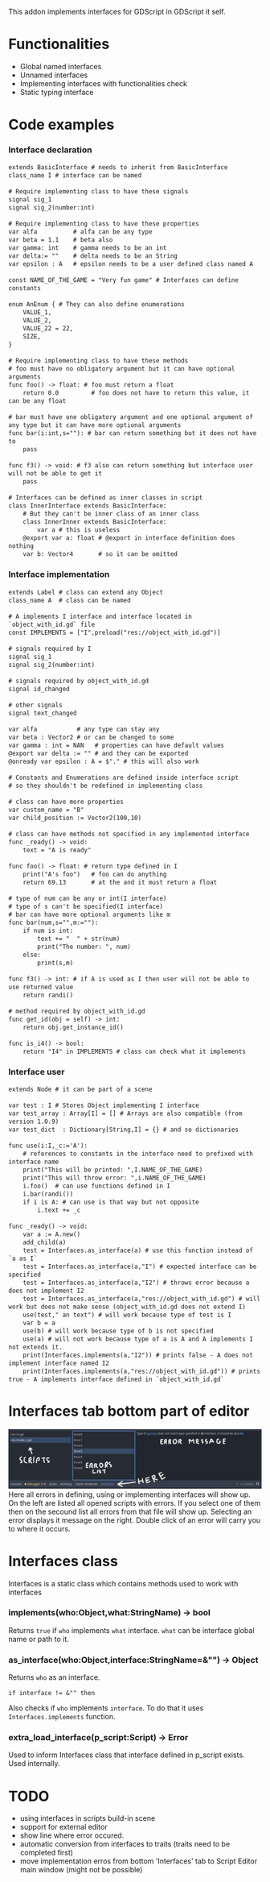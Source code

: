 This addon implements interfaces for GDScript in GDScript it self.
# Functionalities
 - Global named interfaces
 - Unnamed interfaces
 - Implementing interfaces with functionalities check
 - Static typing interface
# Code examples
### Interface declaration
```gdscript
extends BasicInterface # needs to inherit from BasicInterface
class_name I # interface can be named

# Require implementing class to have these signals
signal sig_1
signal sig_2(number:int)

# Require implementing class to have these properties
var alfa          # alfa can be any type
var beta = 1.1    # beta also
var gamma: int    # gamma needs to be an int
var delta:= ""    # delta needs to be an String
var epsilon : A   # epsilon needs to be a user defined class named A

const NAME_OF_THE_GAME = "Very fun game" # Interfaces can define constants

enum AnEnum { # They can also define enumerations
	VALUE_1,
	VALUE_2,
	VALUE_22 = 22,
	SIZE,
}

# Require implementing class to have these methods
# foo must have no obligatory argument but it can have optional arguments
func foo() -> float: # foo must return a float
	return 0.0         # foo does not have to return this value, it can be any float

# bar must have one obligatory argument and one optional argument of any type but it can have more optional arguments
func bar(i:int,s=""): # bar can return something but it does not have to
	pass

func f3() -> void: # f3 also can return something but interface user will not be able to get it
	pass

# Interfaces can be defined as inner classes in script
class InnerInterface extends BasicInterface:
	# But they can't be inner class of an inner class
	class InnerInner extends BasicInterface:
		var a # this is useless
	@export var a: float # @export in interface definition does nothing
	var b: Vector4       # so it can be omitted
```
### Interface implementation
```gdscript
extends Label # class can extend any Object
class_name A  # class can be named

# A implements I interface and interface located in `object_with_id.gd` file
const IMPLEMENTS = ["I",preload("res://object_with_id.gd")]

# signals required by I
signal sig_1
signal sig_2(number:int)

# signals required by object_with_id.gd
signal id_changed

# other signals
signal text_changed

var alfa           # any type can stay any
var beta : Vector2 # or can be changed to some
var gamma : int = NAN   # properties can have default values
@export var delta := "" # and they can be exported
@onready var epsilon : A = $"." # this will also work

# Constants and Enumerations are defined inside interface script
# so they shouldn't be redefined in implementing class

# class can have more properties
var custom_name = "B"
var child_position := Vector2(100,10)

# class can have methods not specified in any implemented interface
func _ready() -> void:
	text = "A is ready"

func foo() -> float: # return type defined in I
	print("A's foo")   # foo can do anything
	return 69.13       # at the and it must return a float

# type of num can be any or int(I interface)
# type of s can't be specified(I interface)
# bar can have more optional arguments like m
func bar(num,s="",m:=""):
	if num is int:
		text += "  " + str(num) 
		print("The number: ", num)
	else:
		print(s,m)

func f3() -> int: # if A is used as I then user will not be able to use returned value
	return randi()

# method required by object_with_id.gd
func get_id(obj = self) -> int:
	return obj.get_instance_id()

func is_i4() -> bool:
	return "I4" in IMPLEMENTS # class can check what it implements
```
### Interface user
```gdscript
extends Node # it can be part of a scene

var test : I # Stores Object implementing I interface
var test_array : Array[I] = [] # Arrays are also compatible (from version 1.0.9)
var test_dict  : Dictionary[String,I] = {} # and so dictionaries

func use(i:I,_c:='A'):
	# references to constants in the interface need to prefixed with interface name
	print("This will be printed: ",I.NAME_OF_THE_GAME)
	print("This will throw error: ",i.NAME_OF_THE_GAME)
	i.foo()  # can use functions defined in I
	i.bar(randi())
	if i is A: # can use is that way but not opposite
		i.text += _c

func _ready() -> void:
	var a := A.new()
	add_child(a)
	test = Interfaces.as_interface(a) # use this function instead of `a as I`
	test = Interfaces.as_interface(a,"I") # expected interface can be specified
	test = Interfaces.as_interface(a,"I2") # throws error because a does not implement I2
	test = Interfaces.as_interface(a,"res://object_with_id.gd") # will work but does not make sense (object_with_id.gd does not extend I)
	use(test," an text") # will work because type of test is I
	var b = a
	use(b) # will work because type of b is not specified
	use(a) # will not work because type of a is A and A implements I not extends it.
	print(Interfaces.implements(a,"I2")) # prints false - A does not implement interface named I2
	print(Interfaces.implements(a,"res://object_with_id.gd")) # prints true - A implements interface defined in `object_with_id.gd`
```
# Interfaces tab bottom part of editor
![plot](./bottom_tab.png)
Here all errors in defining, using or implementing interfaces will show up.
On the left are listed all opened scripts with errors.
If you select one of them then on the secound list all errors from that file will show up.
Selecting an error displays it message on the right.
Double click of an error will carry you to where it occurs.
# Interfaces class
Interfaces is a static class which contains methods used to work with interfaces
### implements(who:Object,what:StringName) -> bool
Returns `true` if `who` implements `what` interface.
`what` can be interface global name or path to it.
### as_interface(who:Object,interface:StringName=&"") -> Object
Returns `who` as an interface.
```
if interface != &"" then
```
Also checks if `who` implements `interface`.
To do that it uses `Interfaces.implements` function.
### extra_load_interface(p_script:Script) -> Error
Used to inform Interfaces class that interface defined in p_script exists.
Used internally.
# TODO
 - using interfaces in scripts build-in scene
 - support for external editor
 - show line where error occured.
 - automatic conversion from interfaces to traits (traits need to be completed first)
 - move implementation erros from bottom 'Interfaces' tab to Script Editor main window (might not be possible)
